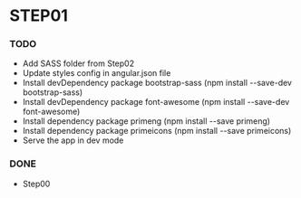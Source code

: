 # STEP01

### TODO 
- Add SASS folder from Step02
- Update styles config in angular.json file
- Install devDependency package bootstrap-sass (npm install --save-dev bootstrap-sass)
- Install devDependency package font-awesome (npm install --save-dev font-awesome)
- Install dependency package primeng (npm install --save primeng)
- Install dependency package primeicons (npm install --save primeicons)
- Serve the app in dev mode

### DONE 
- Step00